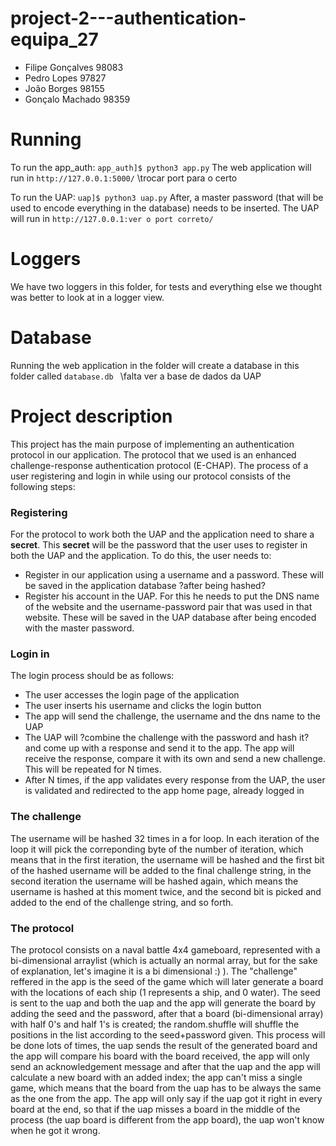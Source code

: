 # project-2---authentication-equipa_27
- Filipe Gonçalves  98083
- Pedro Lopes       97827
- João Borges	    98155
- Gonçalo Machado   98359

# Running
To run the app_auth: `app_auth]$ python3 app.py`
The web application will run in `http://127.0.0.1:5000/` \\trocar port para o certo

To run the UAP: `uap]$ python3 uap.py`
After, a master password (that will be used to encode everything in the database) needs to be inserted.
The UAP will run in `http://127.0.0.1:ver o port correto/`

# Loggers
We have two loggers in this folder, for tests and everything else we thought was better to look at in a logger view.

# Database
Running the web application in the folder will create a database in this folder called `database.db `  \\falta ver a base de dados da UAP

# Project description

This project has the main purpose of implementing an authentication protocol in our application. The protocol that we used is an enhanced challenge-response authentication protocol (E-CHAP). The process of a user registering and login in while using our protocol consists of the following steps:

### Registering

For the protocol to work both the UAP and the application need to share a __secret__. This __secret__ will be the password that the user uses to register in both the UAP and the application. To do this, the user needs to:

- Register in our application using a username and a password. These will be saved in the application database ?after being hashed?
- Register his account in the UAP. For this he needs to put the DNS name of the website and the username-password pair that was used in that website. These will be saved in the UAP database after being encoded with the master password.

### Login in

The login process should be as follows:

- The user accesses the login page of the application
- The user inserts his username and clicks the login button
- The app will send the challenge, the username and the dns name to the UAP
- The UAP will ?combine the challenge with the password and hash it? and come up with a response and send it to the app. The app will receive the response, compare it with its own and send a new challenge. This will be repeated for N times. 
- After N times, if the app validates every response from the UAP, the user is validated and redirected to the app home page, already logged in

### The challenge

The username will be hashed 32 times in a for loop. In each iteration of the loop it will pick the correponding byte of the number of iteration, which means that in the first iteration, the username will be hashed and the first bit of the hashed username will be added to the final challenge string, in the second iteration the username will be hashed again, which means the username is hashed at this moment twice, and the second bit is picked and added to the end of the challenge string, and so forth.

### The protocol

The protocol consists on a naval battle 4x4 gameboard, represented with a bi-dimensional arraylist (which is actually an normal array, but for the sake of explanation, let's imagine it is a bi dimensional :) ). The "challenge" reffered in the app is the seed of the game which will later generate a board with the locations of each ship (1 represents a ship, and 0 water). The seed is sent to the uap and both the uap and the app will generate the board by adding the seed and the password, after that a board (bi-dimensional array) with half 0's and half 1's is created; the random.shuffle will shuffle the positions in the list according to the seed+password given.
This process will be done lots of times, the uap sends the result of the generated board and the app will compare his board with the board received, the app will only send an acknowledgement message and after that the uap and the app will calculate a new board with an added index; the app can't miss a single game, which means that the board from the uap has to be always the same as the one from the app. The app will only say if the uap got it right in every board at the end, so that if the uap misses a board in the middle of the process (the uap board is different from the app board), the uap won't know when he got it wrong.